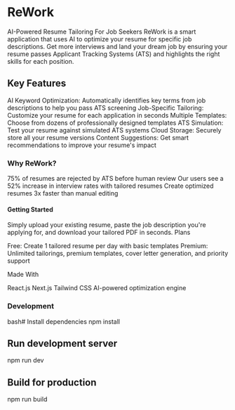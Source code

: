 # ReWork

AI-Powered Resume Tailoring For Job Seekers
ReWork is a smart application that uses AI to optimize your resume for specific job descriptions. Get more interviews and land your dream job by ensuring your resume passes Applicant Tracking Systems (ATS) and highlights the right skills for each position.

## Key Features

AI Keyword Optimization: Automatically identifies key terms from job descriptions to help you pass ATS screening
Job-Specific Tailoring: Customize your resume for each application in seconds
Multiple Templates: Choose from dozens of professionally designed templates
ATS Simulation: Test your resume against simulated ATS systems
Cloud Storage: Securely store all your resume versions
Content Suggestions: Get smart recommendations to improve your resume's impact

### Why ReWork?

75% of resumes are rejected by ATS before human review
Our users see a 52% increase in interview rates with tailored resumes
Create optimized resumes 3x faster than manual editing

#### Getting Started
Simply upload your existing resume, paste the job description you're applying for, and download your tailored PDF in seconds.
Plans

Free: Create 1 tailored resume per day with basic templates
Premium: Unlimited tailorings, premium templates, cover letter generation, and priority support

Made With

React.js
Next.js
Tailwind CSS
AI-powered optimization engine

### Development
bash# Install dependencies
npm install

## Run development server
npm run dev

## Build for production
npm run build